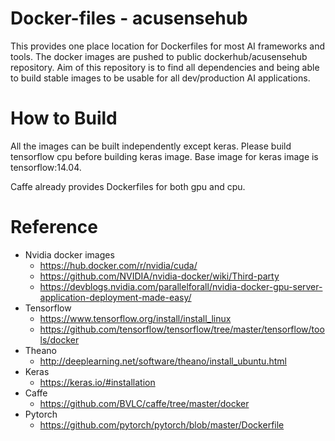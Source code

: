 Docker-files - acusensehub
==========================
This provides one place location for Dockerfiles for most AI frameworks and tools.
The docker images are pushed to public dockerhub/acusensehub repository. Aim of this
repository is to find all dependencies and being able to build stable images to be
usable for all dev/production AI applications.

How to Build
============

All the images can be built independently except keras. Please build tensorflow cpu
before building keras image. Base image for keras image is tensorflow:14.04.


Caffe already provides Dockerfiles for both gpu and cpu.

Reference
=========
 * Nvidia docker images
   + https://hub.docker.com/r/nvidia/cuda/
   + https://github.com/NVIDIA/nvidia-docker/wiki/Third-party
   + https://devblogs.nvidia.com/parallelforall/nvidia-docker-gpu-server-application-deployment-made-easy/
 * Tensorflow
   + https://www.tensorflow.org/install/install_linux  
   + https://github.com/tensorflow/tensorflow/tree/master/tensorflow/tools/docker
 * Theano
   + http://deeplearning.net/software/theano/install_ubuntu.html
 * Keras
   + https://keras.io/#installation
 * Caffe
   + https://github.com/BVLC/caffe/tree/master/docker
 * Pytorch
   + https://github.com/pytorch/pytorch/blob/master/Dockerfile